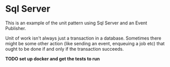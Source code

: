 # Sql Server

This is an example of the unit pattern using Sql Server and an Event Publisher.

Unit of work isn't always just a transaction in a database. Sometimes there might be some other action (like sending an event, enqueuing a job etc) that ought to be done if and only if the transaction succeeds.



**TODO set up docker and get the tests to run**